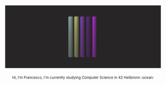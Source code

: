 ![](./img/template3_github.png)
<p align="center"> <sub> Hi, I’m Francesco, I'm currently studying Computer Science in 42 Heilbronn :ocean:</sub></p>
